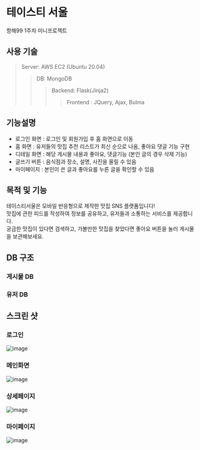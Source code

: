 # 테이스티 서울

항해99 1주차 미니프로젝트

## 사용 기술

> Server: AWS EC2 (Ubuntu 20.04)
>> DB: MongoDB
> >> Backend: Flask(Jinja2)
> > >> Frontend : JQuery, Ajax, Bulma

## 기능설명
- 로그인 화면 : 로그인 및 회원가입 후 홈 화면으로 이동
- 홈 화면 : 유저들의 맛집 추천 리스트가 최신 순으로 나옴, 좋아요 댓글 기능 구현
- 디테일 화면 : 해당 게시물 내용과 좋아요, 댓글기능 (본인 글의 경우 삭제 기능)
- 글쓰기 버튼 : 음식점과 장소, 설명, 사진을 올릴 수 있음
- 마이페이지 : 본인이 쓴 글과 좋아요를 누른 글을 확인할 수 있음

## 목적 및 기능
테이스티서울은 모바일 반응형으로 제작한 맛집 SNS 플랫폼입니다! <br>
맛집에 관한 피드를 작성하여 정보를 공유하고, 유저들과 소통하는 서비스를 제공합니다.<br>
궁금한 맛집이 있다면 검색하고, 가볼만한 맛집을 찾았다면 좋아요 버튼을 눌러 게시물을 보관해보세요.


## DB 구조

### 게시물 DB


### 유저 DB


## 스크린 샷

### 로그인

![image](https://img1.daumcdn.net/thumb/R1280x0/?scode=mtistory2&fname=https%3A%2F%2Fblog.kakaocdn.net%2Fdn%2F431jq%2FbtrqBGaycv4%2F3tV2nPnpWTYQqVgsoKgikK%2Fimg.png)

### 메인화면
  ![image](https://img1.daumcdn.net/thumb/R1280x0/?scode=mtistory2&fname=https%3A%2F%2Fblog.kakaocdn.net%2Fdn%2FyMyVV%2FbtrqzYQARpJ%2FkLsDmwqtdR7cgTu86hkBtk%2Fimg.png)


### 상세페이지
  ![image](https://img1.daumcdn.net/thumb/R1280x0/?scode=mtistory2&fname=https%3A%2F%2Fblog.kakaocdn.net%2Fdn%2Fb0P4wm%2FbtrqxSJTOTg%2FnU77LA5JzPfZs8UkFxBSo0%2Fimg.png)
  
### 마이페이지
  ![image](https://img1.daumcdn.net/thumb/R1280x0/?scode=mtistory2&fname=https%3A%2F%2Fblog.kakaocdn.net%2Fdn%2FbKEc2P%2FbtrqGug1TET%2FViHhUk9ZKXp7piEL5CvPeK%2Fimg.png)


